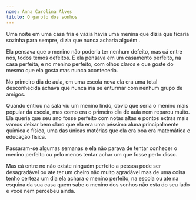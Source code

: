 ```yaml
---
nome: Anna Carolina Alves
titulo: O garoto dos sonhos
---
```


Uma noite em uma casa fria e vazia havia uma menina que dizia que ficaria sozinha para sempre, dizia que nunca acharia alguém .

Ela pensava que o menino não poderia ter nenhum defeito, mas cá entre nós, todos temos defeitos. E ela pensava em um casamento perfeito, na casa perfeita, e no menino perfeito, com olhos claros e que goste do mesmo que ela gosta mas  nunca aconteceria.

No primeiro dia de aula, em uma escola nova ela era uma total desconhecida achava que nunca iria se enturmar com nenhum grupo de amigos.

Quando entrou na sala viu um menino lindo, obvio que seria o menino mais popular da escola, mas como era o primeiro dia de aula nem reparou muito. Ela queria que seu ano fosse perfeito com notas altas e pontos extras mais vamos deixar bem claro que ela era uma péssima aluna principalmente química e física, uma das únicas matérias que ela era boa era matemática e educação física.  

Passaram-se algumas semanas e ela não parava de tentar conhecer o menino perfeito ou pelo menos tentar achar um que fosse perto disso.

Mas cá entre no não existe ninguém perfeito a pessoa pode ser desagradável ou ate ter um cheiro não muito agradável mas de uma coisa tenho certeza um dia ela achara o menino perfeito, na escola ou ate na esquina da sua casa quem sabe o menino dos sonhos não esta do seu lado e você nem percebeu ainda.
